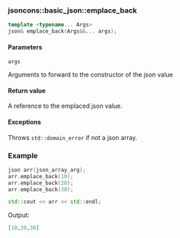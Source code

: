 ### jsoncons::basic_json::emplace_back
```cpp
template <typename... Args>
json& emplace_back(Args&&... args);
```

#### Parameters

    args 
Arguments to forward to the constructor of the json value

#### Return value

A reference to the emplaced json value.

#### Exceptions

Throws `std::domain_error` if not a json array.

### Example

```cpp
json arr(json_array_arg);
arr.emplace_back(10);
arr.emplace_back(20);
arr.emplace_back(30);

std::cout << arr << std::endl;
```
Output:

```json
[10,20,30]
```

